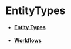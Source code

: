 # EntityTypes

- #### [Entity Types](/docs/identitymanager/6.1/identitymanager/integration-guide/toolkit/xml-configuration/configuration/scaffoldings/entitytypes/entitytypes/index.md)
- #### [Workflows](/docs/identitymanager/6.1/identitymanager/integration-guide/toolkit/xml-configuration/configuration/scaffoldings/entitytypes/workflows/index.md)
